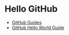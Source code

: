 # Hello GitHub

* [GitHub Guides](https://guides.github.com/)
* [GitHub Hello World Guide](https://guides.github.com/activities/hello-world/)
